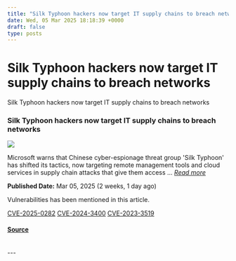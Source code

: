 ```yaml
---
title: "Silk Typhoon hackers now target IT supply chains to breach networks"
date: Wed, 05 Mar 2025 18:18:39 +0000
draft: false
type: posts
---
```

# Silk Typhoon hackers now target IT supply chains to breach networks





 Silk Typhoon hackers now target IT supply chains to breach networks 

### Silk Typhoon hackers now target IT supply chains to breach networks

![](https://upload.cvefeed.io/news/33662/thumbnail.jpg)

Microsoft warns that Chinese cyber-espionage threat group 'Silk Typhoon' has shifted its tactics, now targeting remote management tools and cloud services in supply chain attacks that give them access ... [_Read more_](https://www.bleepingcomputer.com/news/security/silk-typhoon-hackers-now-target-it-supply-chains-to-breach-networks/)

**Published Date:** Mar 05, 2025 (2 weeks, 1 day ago)

Vulnerabilities has been mentioned in this article.

[CVE-2025-0282](https://cvefeed.io/vuln/detail/CVE-2025-0282) [CVE-2024-3400](https://cvefeed.io/vuln/detail/CVE-2024-3400) [CVE-2023-3519](https://cvefeed.io/vuln/detail/CVE-2023-3519)

#### [Source](https://www.bleepingcomputer.com/news/security/silk-typhoon-hackers-now-target-it-supply-chains-to-breach-networks/)

<br/>
---
